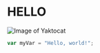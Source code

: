 # HELLO #
![Image of Yaktocat](https://octodex.github.com/images/yaktocat.png)
``` javascript
var myVar = "Hello, world!";
```

